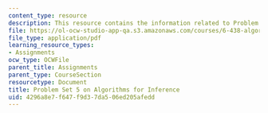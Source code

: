 ```yaml
---
content_type: resource
description: This resource contains the information related to Problem Set 5.
file: https://ol-ocw-studio-app-qa.s3.amazonaws.com/courses/6-438-algorithms-for-inference-fall-2014/4296a8e7f647f9d37da506ed205afedd_MIT6_438F14_ps5.pdf
file_type: application/pdf
learning_resource_types:
- Assignments
ocw_type: OCWFile
parent_title: Assignments
parent_type: CourseSection
resourcetype: Document
title: Problem Set 5 on Algorithms for Inference
uid: 4296a8e7-f647-f9d3-7da5-06ed205afedd
---
```

